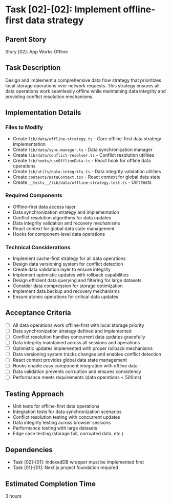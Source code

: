 # Task [02]-[02]: Implement offline-first data strategy

## Parent Story

Story [02]: App Works Offline

## Task Description

Design and implement a comprehensive data flow strategy that prioritizes local storage operations
over network requests. This strategy ensures all data operations work seamlessly offline while
maintaining data integrity and providing conflict resolution mechanisms.

## Implementation Details

### Files to Modify

- Create `lib/data/offline-strategy.ts` - Core offline-first data strategy implementation
- Create `lib/data/sync-manager.ts` - Data synchronization manager
- Create `lib/data/conflict-resolver.ts` - Conflict resolution utilities
- Create `lib/hooks/useOfflineData.ts` - React hook for offline data operations
- Create `lib/utils/data-integrity.ts` - Data integrity validation utilities
- Create `contexts/DataContext.tsx` - React context for global data state
- Create `__tests__/lib/data/offline-strategy.test.ts` - Unit tests

### Required Components

- Offline-first data access layer
- Data synchronization strategy and implementation
- Conflict resolution algorithms for data updates
- Data integrity validation and recovery mechanisms
- React context for global data state management
- Hooks for component-level data operations

### Technical Considerations

- Implement cache-first strategy for all data operations
- Design data versioning system for conflict detection
- Create data validation layer to ensure integrity
- Implement optimistic updates with rollback capabilities
- Design efficient data querying and filtering for large datasets
- Consider data compression for storage optimization
- Implement data backup and recovery mechanisms
- Ensure atomic operations for critical data updates

## Acceptance Criteria

- [ ] All data operations work offline-first with local storage priority
- [ ] Data synchronization strategy defined and implemented
- [ ] Conflict resolution handles concurrent data updates gracefully
- [ ] Data integrity maintained across all sessions and operations
- [ ] Optimistic updates implemented with proper rollback mechanisms
- [ ] Data versioning system tracks changes and enables conflict detection
- [ ] React context provides global data state management
- [ ] Hooks enable easy component integration with offline data
- [ ] Data validation prevents corruption and ensures consistency
- [ ] Performance meets requirements (data operations < 500ms)

## Testing Approach

- Unit tests for offline-first data operations
- Integration tests for data synchronization scenarios
- Conflict resolution testing with concurrent updates
- Data integrity testing across browser sessions
- Performance testing with large datasets
- Edge case testing (storage full, corrupted data, etc.)

## Dependencies

- Task [02]-[01]: IndexedDB wrapper must be implemented first
- Task [01]-[01]: Next.js project foundation required

## Estimated Completion Time

3 hours
